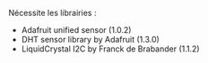 Nécessite les librairies :
- Adafruit unified sensor (1.0.2)
- DHT sensor library by Adafruit (1.3.0)
- LiquidCrystal I2C by Franck de Brabander (1.1.2)
